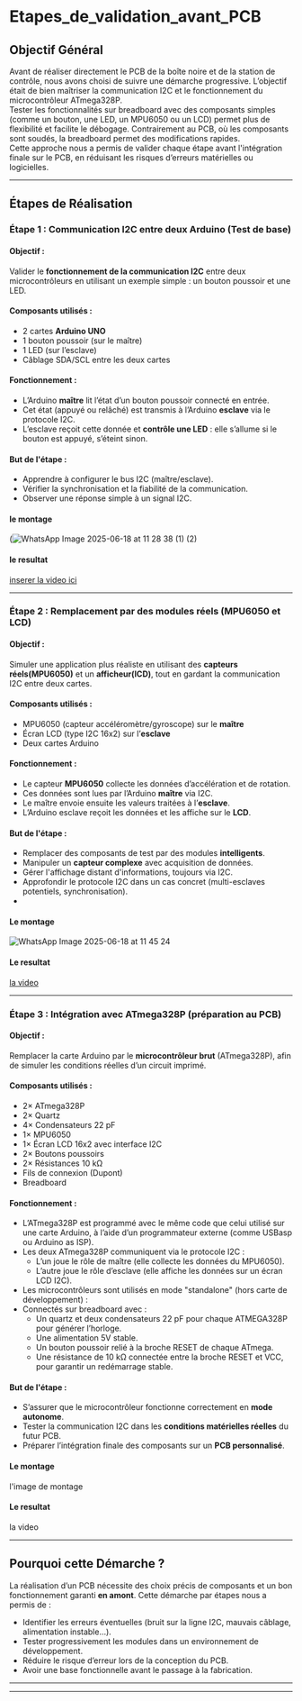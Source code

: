 # Etapes_de_validation_avant_PCB  

## Objectif Général
Avant de réaliser directement le PCB de la boîte noire et de la station de contrôle, nous avons choisi de suivre une démarche progressive. L’objectif était de bien maîtriser la communication I2C et le fonctionnement du microcontrôleur ATmega328P.  
Tester les fonctionnalités sur breadboard avec des composants simples (comme un bouton, une LED, un MPU6050 ou un LCD) permet plus de flexibilité et facilite le débogage. Contrairement au PCB, où les composants sont soudés, la breadboard permet des modifications rapides.  
Cette approche nous a permis de valider chaque étape avant l'intégration finale sur le PCB, en réduisant les risques d’erreurs matérielles ou logicielles.

---

## Étapes de Réalisation 

###  Étape 1 : Communication I2C entre deux Arduino (Test de base)

####  Objectif :
Valider le **fonctionnement de la communication I2C** entre deux microcontrôleurs en utilisant un exemple simple : un bouton poussoir et une LED.

####  Composants utilisés :
- 2 cartes **Arduino UNO** 
- 1 bouton poussoir (sur le maître)  
- 1 LED (sur l’esclave)  
- Câblage SDA/SCL entre les deux cartes  

####  Fonctionnement :
- L’Arduino **maître** lit l’état d’un bouton poussoir connecté en entrée.
- Cet état (appuyé ou relâché) est transmis à l’Arduino **esclave** via le protocole I2C.
- L’esclave reçoit cette donnée et **contrôle une LED** : elle s’allume si le bouton est appuyé, s’éteint sinon.

####  But de l'étape :
- Apprendre à configurer le bus I2C (maître/esclave).
- Vérifier la synchronisation et la fiabilité de la communication.
- Observer une réponse simple à un signal I2C.
  
#### le montage 
(![WhatsApp Image 2025-06-18 at 11 28 38 (1) (2)](https://github.com/user-attachments/assets/88f6527a-9f2b-40c0-a4ea-c1e3489a3cf6) 

#### le resultat
[inserer la video ici](https://github.com/user-attachments/assets/2d7efab8-e485-40d1-af62-1af35d8c8034)

---

###  Étape 2 : Remplacement par des modules réels (MPU6050 et LCD)

####  Objectif :
Simuler une application plus réaliste en utilisant des **capteurs réels(MPU6050)** et un **afficheur(lCD)**, tout en gardant la communication I2C entre deux cartes.

####  Composants utilisés :
- MPU6050 (capteur accéléromètre/gyroscope) sur le **maître**
- Écran LCD (type I2C 16x2) sur l’**esclave**
- Deux cartes Arduino

####  Fonctionnement :
- Le capteur **MPU6050** collecte les données d’accélération et de rotation.
- Ces données sont lues par l’Arduino **maître** via I2C.
- Le maître envoie ensuite les valeurs traitées à l’**esclave**.
- L’Arduino esclave reçoit les données et les affiche sur le **LCD**.

####  But de l'étape :
- Remplacer des composants de test par des modules **intelligents**.
- Manipuler un **capteur complexe** avec acquisition de données.
- Gérer l'affichage distant d'informations, toujours via I2C.
- Approfondir le protocole I2C dans un cas concret (multi-esclaves potentiels, synchronisation).
- 
#### Le montage
![WhatsApp Image 2025-06-18 at 11 45 24](https://github.com/user-attachments/assets/4bf55be3-fb1c-43e9-98be-2359a4609619)  

#### Le resultat
[la video ](https://github.com/user-attachments/assets/ff466a56-6247-4dd7-9b3b-220b9bc93346)

---

###  Étape 3 : Intégration avec ATmega328P (préparation au PCB)

####  Objectif :
Remplacer la carte Arduino par le **microcontrôleur brut** (ATmega328P), afin de simuler les conditions réelles d’un circuit imprimé.

####  Composants utilisés :
- 2× ATmega328P   
- 2× Quartz   
- 4× Condensateurs 22 pF   
- 1× MPU6050  
- 1× Écran LCD 16x2 avec interface I2C   
- 2× Boutons poussoirs  
- 2× Résistances 10 kΩ   
- Fils de connexion (Dupont)  
- Breadboard  

####  Fonctionnement :
- L’ATmega328P est programmé avec le même code que celui utilisé sur une carte Arduino, à l’aide d’un programmateur externe (comme USBasp ou Arduino as ISP).  
- Les deux ATmega328P communiquent via le protocole I2C :
    - L’un joue le rôle de maître (elle collecte les données du MPU6050).  
    - L’autre joue le rôle d’esclave (elle affiche les données sur un écran LCD I2C).  
- Les microcontrôleurs sont utilisés en mode "standalone" (hors carte de développement) :
- Connectés sur breadboard avec :
    - Un quartz et deux condensateurs 22 pF pour chaque ATMEGA328P pour générer l’horloge.
    - Une alimentation 5V stable.
    - Un bouton poussoir relié à la broche RESET de chaque ATmega.
    - Une résistance de 10 kΩ connectée entre la broche RESET et VCC, pour garantir un redémarrage stable.

####  But de l'étape :
- S’assurer que le microcontrôleur fonctionne correctement en **mode autonome**.
- Tester la communication I2C dans les **conditions matérielles réelles** du futur PCB.
- Préparer l’intégration finale des composants sur un **PCB personnalisé**.

####  Le montage
l'image de montage

####  Le resultat
la video

---

##  Pourquoi cette Démarche ?
La réalisation d’un PCB nécessite des choix précis de composants et un bon fonctionnement garanti **en amont**. Cette démarche par étapes nous a permis de :

- Identifier les erreurs éventuelles (bruit sur la ligne I2C, mauvais câblage, alimentation instable…).
- Tester progressivement les modules dans un environnement de développement.
- Réduire le risque d’erreur lors de la conception du PCB.
- Avoir une base fonctionnelle avant le passage à la fabrication.

---




---


